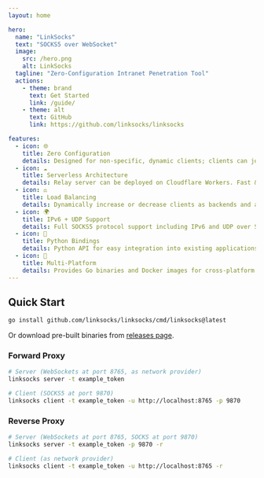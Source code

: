 ```yaml
---
layout: home

hero:
  name: "LinkSocks"
  text: "SOCKS5 over WebSocket"
  image:
    src: /hero.png
    alt: LinkSocks
  tagline: "Zero-Configuration Intranet Penetration Tool"
  actions:
    - theme: brand
      text: Get Started
      link: /guide/
    - theme: alt
      text: GitHub
      link: https://github.com/linksocks/linksocks

features:
  - icon: 🌐
    title: Zero Configuration
    details: Designed for non-specific, dynamic clients; clients can join/leave anytime
  - icon: ☁️
    title: Serverless Architecture
    details: Relay server can be deployed on Cloudflare Workers. Fast & Global.
  - icon: ⚖️
    title: Load Balancing
    details: Dynamically increase or decrease clients as backends and achieve load balancing
  - icon: 🌍
    title: IPv6 + UDP Support
    details: Full SOCKS5 protocol support including IPv6 and UDP over SOCKS5
  - icon: 🐍
    title: Python Bindings
    details: Python API for easy integration into existing applications
  - icon: 📱
    title: Multi-Platform
    details: Provides Go binaries and Docker images for cross-platform support
---
```


## Quick Start

```bash
go install github.com/linksocks/linksocks/cmd/linksocks@latest
```

Or download pre-built binaries from [releases page](https://github.com/linksocks/linksocks/releases).

### Forward Proxy

```bash
# Server (WebSockets at port 8765, as network provider)
linksocks server -t example_token

# Client (SOCKS5 at port 9870)
linksocks client -t example_token -u http://localhost:8765 -p 9870
```

### Reverse Proxy

```bash
# Server (WebSockets at port 8765, SOCKS at port 9870)
linksocks server -t example_token -p 9870 -r

# Client (as network provider)
linksocks client -t example_token -u http://localhost:8765 -r
```